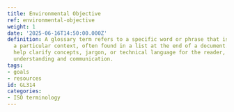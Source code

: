 ```yaml
---
title: Environmental Objective
ref: environmental-objective
weight: 1
date: '2025-06-16T14:50:00.000Z'
definition: A glossary term refers to a specific word or phrase that is defined within
  a particular context, often found in a list at the end of a document. Glossary terms
  help clarify concepts, jargon, or technical language for the reader, ensuring better
  understanding and communication.
tags:
- goals
- resources
id: GL314
categories:
- ISO terminology
---
```


